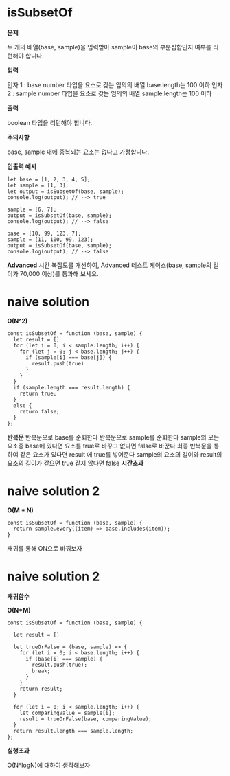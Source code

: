 # isSubsetOf

**문제**

두 개의 배열(base, sample)을 입력받아 sample이 base의 부분집합인지 여부를 리턴해야 합니다.

**입력**

인자 1 : base
number 타입을 요소로 갖는 임의의 배열
base.length는 100 이하
인자 2 : sample
number 타입을 요소로 갖는 임의의 배열
sample.length는 100 이하

**출력**

boolean 타입을 리턴해야 합니다.

**주의사항**

base, sample 내에 중복되는 요소는 없다고 가정합니다.

**입출력 예시**

```
let base = [1, 2, 3, 4, 5];
let sample = [1, 3];
let output = isSubsetOf(base, sample);
console.log(output); // --> true

sample = [6, 7];
output = isSubsetOf(base, sample);
console.log(output); // --> false

base = [10, 99, 123, 7];
sample = [11, 100, 99, 123];
output = isSubsetOf(base, sample);
console.log(output); // --> false
```

**Advanced**
시간 복잡도를 개선하여, Advanced 테스트 케이스(base, sample의 길이가 70,000 이상)를 통과해 보세요.

# naive solution

**O(N^2)**

```
const isSubsetOf = function (base, sample) {
  let result = []
  for (let i = 0; i < sample.length; i++) {
    for (let j = 0; j < base.length; j++) {
      if (sample[i] === base[j]) {
        result.push(true)
      }
    }
  }
  if (sample.length === result.length) {
    return true;
  }
  else {
    return false;
  }
};
```

**반복문**
반복문으로 base를 순회한다
반복문으로 sample를 순회한다
sample의 모든 요소중 base에 있다면 요소를 true로 바꾸고 없다면 false로 바꾼다
최종 반복문을 통하여 같은 요소가 있다면 result 에 true를 넣어준다
sample의 요소의 길이와 result의 요소의 길이가 같으면 true
같지 않다면 false
**시간초과**

# naive solution 2

**O(M \* N)**

```
const isSubsetOf = function (base, sample) {
  return sample.every((item) => base.includes(item));
}
```

재귀를 통해 ON으로 바꿔보자

# naive solution 2

**재귀함수**

**O(N\*M)**

```
const isSubsetOf = function (base, sample) {

  let result = []

  let trueOrFalse = (base, sample) => {
    for (let i = 0; i < base.length; i++) {
      if (base[i] === sample) {
        result.push(true);
        break;
      }
    }
    return result;
  }

  for (let i = 0; i < sample.length; i++) {
    let comparingValue = sample[i];
    result = trueOrFalse(base, comparingValue);
  }
  return result.length === sample.length;
};
```

**실행초과**

O(N\*logN)에 대하여 생각해보자
